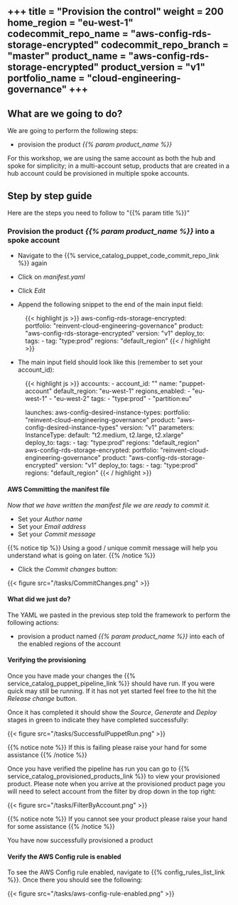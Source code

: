 +++
title = "Provision the control"
weight = 200
home_region = "eu-west-1"
codecommit_repo_name = "aws-config-rds-storage-encrypted" 
codecommit_repo_branch = "master" 
product_name = "aws-config-rds-storage-encrypted"
product_version = "v1"
portfolio_name = "cloud-engineering-governance"
+++
---


## What are we going to do?

We are going to perform the following steps:

- provision the product _{{% param product_name %}}_ 

For this workshop, we are using the same account as both the hub and spoke for simplicity; in a multi-account setup, products that are created in a hub account could be provisioned in multiple spoke accounts.

## Step by step guide

Here are the steps you need to follow to "{{% param title %}}"

### Provision the product _{{% param product_name %}}_ into a spoke account

- Navigate to the {{% service_catalog_puppet_code_commit_repo_link %}} again

- Click on *manifest.yaml*

- Click *Edit*
 
- Append the following snippet to the end of the main input field:

 <figure>
  {{< highlight js >}}
  aws-config-rds-storage-encrypted:
    portfolio: "reinvent-cloud-engineering-governance"
    product: "aws-config-rds-storage-encrypted"
    version: "v1"
    deploy_to:
      tags:
        - tag: "type:prod"
          regions: "default_region"
  {{< / highlight >}}
 </figure>


- The main input field should look like this (remember to set your account_id):

 <figure>
  {{< highlight js >}}
accounts:
  - account_id: "<YOUR_ACCOUNT_ID_WITHOUT_HYPHENS>"
    name: "puppet-account"
    default_region: "eu-west-1"
    regions_enabled:
      - "eu-west-1"
      - "eu-west-2"
    tags:
      - "type:prod"
      - "partition:eu"

launches:
  aws-config-desired-instance-types:
    portfolio: "reinvent-cloud-engineering-governance"
    product: "aws-config-desired-instance-types"
    version: "v1"
    parameters:
      InstanceType:
        default: "t2.medium, t2.large, t2.xlarge"
    deploy_to:
      tags:
        - tag: "type:prod"
          regions: "default_region"
  aws-config-rds-storage-encrypted:
    portfolio: "reinvent-cloud-engineering-governance"
    product: "aws-config-rds-storage-encrypted"
    version: "v1"
    deploy_to:
      tags:
        - tag: "type:prod"
          regions: "default_region"
 {{< / highlight >}}
 </figure>



#### AWS Committing the manifest file

_Now that we have written the manifest file we are ready to commit it._

- Set your *Author name*
- Set your *Email address*
- Set your *Commit message*

{{% notice tip %}}
Using a good / unique commit message will help you understand what is going on later.
{{% /notice %}}


- Click the *Commit changes* button:

{{< figure src="/tasks/CommitChanges.png" >}}


#### What did we just do?

The YAML we pasted in the previous step told the framework to perform the following actions:

- provision a product named _{{% param product_name %}}_ into each of the enabled regions of the account


#### Verifying the provisioning


Once you have made your changes the {{% service_catalog_puppet_pipeline_link %}} should have run. If you were quick 
may still be running.  If it has not yet started feel free to the hit the *Release change* button.

Once it has completed it should show the *Source*, *Generate* and *Deploy* stages in green to indicate they have completed 
successfully:

{{< figure src="/tasks/SuccessfulPuppetRun.png" >}}


{{% notice note %}}
If this is failing please raise your hand for some assistance
{{% /notice %}}

Once you have verified the pipeline has run you can go to {{% service_catalog_provisioned_products_link %}} to view your 
provisioned product.  Please note when you arrive at the provisioned product page you will need to select account from 
the filter by drop down in the top right:

{{< figure src="/tasks/FilterByAccount.png" >}}

{{% notice note %}}
If you cannot see your product please raise your hand for some assistance
{{% /notice %}}

You have now successfully provisioned a product

#### Verify the AWS Config rule is enabled

To see the AWS Config rule enabled, navigate to {{% config_rules_list_link %}}.  Once there you should see the 
following:

{{< figure src="/tasks/aws-config-rule-enabled.png" >}}

